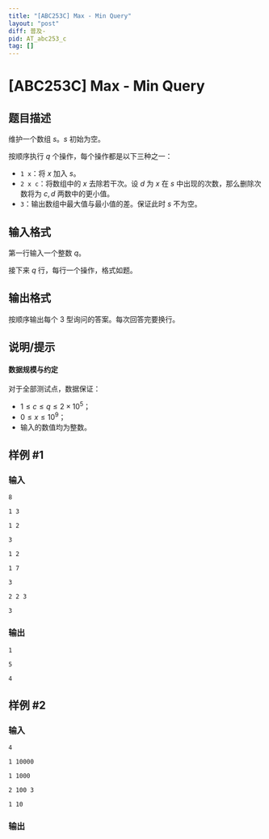 ```yaml
---
title: "[ABC253C] Max - Min Query"
layout: "post"
diff: 普及-
pid: AT_abc253_c
tag: []
---
```


# [ABC253C] Max - Min Query

## 题目描述

维护一个数组 $s$。$s$ 初始为空。

按顺序执行 $q$ 个操作，每个操作都是以下三种之一：

- `1 x`：将 $x$ 加入 $s$。
- `2 x c`：将数组中的 $x$ 去除若干次。设 $d$ 为 $x$ 在 $s$ 中出现的次数，那么删除次数将为 $c,d$ 两数中的更小值。
- `3`：输出数组中最大值与最小值的差。保证此时 $s$ 不为空。

## 输入格式

第一行输入一个整数 $q$。

接下来 $q$ 行，每行一个操作，格式如题。

## 输出格式

按顺序输出每个 $3$ 型询问的答案。每次回答完要换行。

## 说明/提示

#### 数据规模与约定

对于全部测试点，数据保证：

- $1 \le c \le q \le 2 \times 10^5$；
- $0 \le x \le 10^9$；
- 输入的数值均为整数。

## 样例 #1

### 输入

```
8
1 3
1 2
3
1 2
1 7
3
2 2 3
3
```

### 输出

```
1
5
4
```

## 样例 #2

### 输入

```
4
1 10000
1 1000
2 100 3
1 10
```

### 输出

```

```

